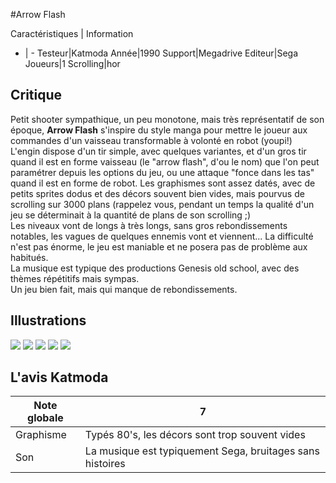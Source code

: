#Arrow Flash

Caractéristiques | Information
- | -
Testeur|Katmoda
Année|1990
Support|Megadrive
Editeur|Sega
Joueurs|1
Scrolling|hor

## Critique
Petit shooter sympathique, un peu monotone, mais très représentatif de son époque, <b>Arrow Flash</b> s'inspire du style manga pour mettre le joueur aux commandes d'un vaisseau transformable à volonté en robot (youpi!)<br/>L'engin dispose d'un tir simple, avec quelques variantes, et d'un gros tir quand il est en forme vaisseau (le "arrow flash", d'ou le nom) que l'on peut paramétrer depuis les options du jeu, ou une attaque "fonce dans les tas" quand il est en forme de robot. Les graphismes sont assez datés, avec de petits sprites dodus et des décors souvent bien vides, mais pourvus de scrolling sur 3000 plans (rappelez vous, pendant un temps la qualité d'un jeu se déterminait à la quantité de plans de son scrolling ;)<br/>Les niveaux vont de longs à très longs, sans gros rebondissements notables, les vagues de quelques ennemis vont et viennent... La difficulté n'est pas énorme, le jeu est maniable et ne posera pas de problème aux habitués.<br/>La musique est typique des productions Genesis old school, avec des thèmes répétitifs mais sympas.<br/>Un jeu bien fait, mais qui manque de rebondissements.

## Illustrations
![](http://www.shmup.com/images/thumbs/ArrowFlash.gif)
![](http://www.shmup.com/images/thumbs/ArrowFlash-2.gif)
![](http://www.shmup.com/images/thumbs/)
![](http://www.shmup.com/images/thumbs/)
![](http://www.shmup.com/images/thumbs/)

## L'avis Katmoda
Note globale|7
-|-
Graphisme|Typés 80's, les décors sont trop souvent vides
Son|La musique est typiquement Sega, bruitages sans histoires
